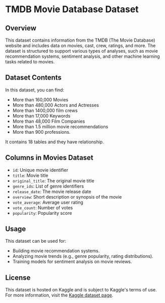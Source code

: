 # TMDB Movie Database Dataset

## Overview
This dataset contains information from the TMDB (The Movie Database) website and includes data on movies, cast, crew, ratings, and more. The dataset is structured to support various types of analyses, such as movie recommendation systems, sentiment analysis, and other machine learning tasks related to movies.

## Dataset Contents
In this dataset, you can find:
- More than 160,000 Movies
- More than 480,000 Actors and Actresses
- More than 1400,000 film crews
- More than 17,000 Keywords
- More than 48,000 Film Companies
- More than 1.5 million movie recommendations
- More than 900 professions.

It contains 18 tables and they have relationship.

## Columns in Movies Dataset
- `id`: Unique movie identifier
- `title`: Movie title
- `original_title`: The original movie title
- `genre_ids`: List of genre identifiers
- `release_date`: The movie release date
- `overview`: Short description or synopsis of the movie
- `vote_average`: Average user rating
- `vote_count`: Number of votes
- `popularity`: Popularity score

## Usage
This dataset can be used for:
- Building movie recommendation systems.
- Analyzing movie trends (e.g., genre popularity, rating distributions).
- Training models for sentiment analysis on movie reviews.

## License
This dataset is hosted on Kaggle and is subject to Kaggle's terms of use. For more information, visit the [Kaggle dataset page](https://www.kaggle.com/datasets/omercolakoglu/tmdb-website-movie-database).


